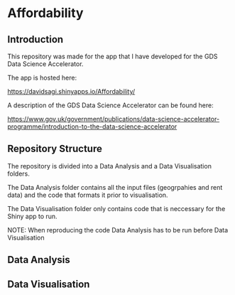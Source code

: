 # Affordability

## Introduction

This repository was made for the app that I have developed for the GDS Data Science Accelerator.

The app is hosted here:

https://davidsagi.shinyapps.io/Affordability/

A description of the GDS Data Science Accelerator can be found here:

https://www.gov.uk/government/publications/data-science-accelerator-programme/introduction-to-the-data-science-accelerator

## Repository Structure

The repository is divided into a Data Analysis and a Data Visualisation folders.

The Data Analysis folder contains all the input files (geogrpahies and rent data) and the code that formats it prior to visualisation.

The Data Visualisation folder only contains code that is neccessary for the Shiny app to run.

NOTE: When reproducing the code Data Analysis has to be run before Data Visualisation

## Data Analysis

## Data Visualisation
